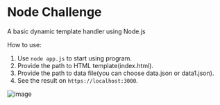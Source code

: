 # Node Challenge
A basic dynamic template handler using Node.js

How to use:
1. Use `node app.js` to start using program.
2. Provide the path to HTML template(index.html).
3. Provide the path to data file(you can choose data.json or data1.json).
4. See the result on `https://localhost:3000`.

![image](https://user-images.githubusercontent.com/80065994/177200614-6a9a3c26-a4e9-4837-8e6d-a421d58bd40b.png)
